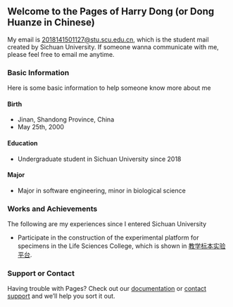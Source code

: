 ## Welcome to the Pages of Harry Dong (or Dong Huanze in Chinese)

My email is 2018141501127@stu.scu.edu.cn, which is the student mail created by Sichuan University. If someone wanna communicate with me, please feel free to email me anytime.

### Basic Information

Here is some basic information to help someone know more about me

#### Birth

- Jinan, Shandong Province, China
- May 25th, 2000

#### Education

- Undergraduate student in Sichuan University since 2018

#### Major

- Major in software engineering, minor in biological science


### Works and Achievements

The following are my experiences since I entered Sichuan University

- Participate in the construction of the experimental platform for specimens in the Life Sciences College, which is shown in [教学标本实验平台](http://202.115.44.83:9999/).

### Support or Contact

Having trouble with Pages? Check out our [documentation](https://docs.github.com/categories/github-pages-basics/) or [contact support](https://support.github.com/contact) and we’ll help you sort it out.
